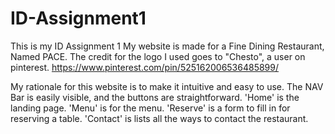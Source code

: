 # ID-Assignment1
This is my ID Assignment 1
My website is made for a Fine Dining Restaurant, Named PACE.
The credit for the logo I used goes to "Chesto", a user on pinterest.
https://www.pinterest.com/pin/525162006536485899/

My rationale for this website is to make it intuitive and easy to use.
The NAV Bar is easily visible, and the buttons are straightforward.
'Home' is the landing page.
'Menu' is for the menu.
'Reserve' is a form to fill in for reserving a table.
'Contact' is lists all the ways to contact the restaurant.

